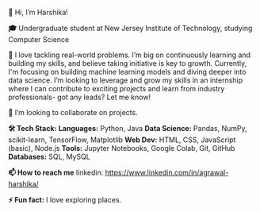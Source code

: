 

**👋** Hi, I’m Harshika!
<!---😄 Pronouns: she/her --->
**🎓** Undergraduate student at New Jersey Institute of Technology, studying Computer Science

<!--- 🔭 Aspiring Data Scientist and Software Engineer
- 👀 I’m interested in building full-stack projects. --->
**🌱** I love tackling real-world problems. I’m big on continuously learning and building my skills, and believe taking initiative is key to growth. Currently, I'm focusing on building machine learning models and diving deeper into data science. I’m looking to leverage and grow my skills in an internship where I can contribute to exciting projects and learn from industry professionals- got any leads? Let me know!
  
**💞️** I’m looking to collaborate on projects.
  
**🛠 Tech Stack:**
  **Languages:** Python, Java
  **Data Science:** Pandas, NumPy, scikit-learn, TensorFlow, Matplotlib
  **Web Dev:** HTML, CSS, JavaScript (basic), Node.js
  **Tools:** Jupyter Notebooks, Google Colab, Git, GitHub
  **Databases:** SQL, MySQL
<!---
🎯 Featured Project: Sentiment Analysis for American Express (*link your project README)
  What We Did: Preprocessed and vectorized text data using spaCy, then built an SVM classifier to predict sentiment (positive, negative, or neutral)
  Tools: Python, spaCy, scikit-learn
  Result: 85% accuracy, , outperforming the baseline by 20%, and provided insights that helped guide data-driven improvements in customer service.
  Curious? See the full project here (*link your project README).


🚀 Projects:
A few other noteworthy projects I’ve worked on:

MovieHub - Personalized Movie Recommender (*link your project README)
  Developed a recommendation engine using collaborative filtering to suggest movies based on user preferences.
  Tech Stack: Python, Flask, scikit-learn
  Learnings: Building recommendation systems and deploying applications
LeetTracker - LeetCode Progress Tracker (*link your project README)
  A web app to track and visualize LeetCode problem-solving progress.
  Tech Stack: React, Firebase, Chart.js
  Learnings: Frontend development, data visualization, API integration
--->
**📫 How to reach me**
  linkedin:  https://www.linkedin.com/in/agrawal-harshika/
  
**⚡ Fun fact:** I love exploring places.

<!---
HarshikaAgr/HarshikaAgr is a ✨ special ✨ repository because its `README.md` (this file) appears on your GitHub profile.
You can click the Preview link to take a look at your changes.
--->
